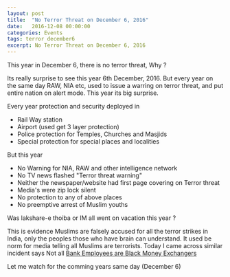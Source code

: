 ```yaml
---
layout: post
title:  "No Terror Threat on December 6, 2016"
date:   2016-12-08 00:00:00
categories: Events
tags: terror december6
excerpt: No Terror Threat on December 6, 2016
---
```


This year in December 6, there is no terror threat, Why ?

Its really surprise to see this year 6th December, 2016. But every year on the same day RAW, NIA etc, used to issue a warring on terror threat, and put entire nation on alert mode. This year its big surprise.

Every year protection and security deployed in
- Rail Way station
- Airport (used get 3 layer protection)
- Police protection for Temples, Churches and Masjids
- Special protection for special places and localities


But this year
- No Warning for NIA, RAW and other intelligence network
- No TV news flashed "Terror threat warning"
- Neither the newspaper/website had first page covering on Terror threat
- Media's were zip lock silent
- No protection to any of above places
- No preemptive arrest of Muslim youths

Was lakshare-e thoiba or IM all went on vacation this year ?

This is evidence Muslims are falsely accused for all the terror strikes in India, only the peoples those who have brain can understand. It used be norm for media telling all Muslims are terrorists. Today I came across similar incident says Not all [Bank Employees are Black Money Exchangers ](http://timesofindia.indiatimes.com/business/india-business/raids-at-branches-impacting-morale-say-bankers-efforts-on-to-reach-out-to-staff/articleshow/56013481.cms
)

Let me watch for the comming years same day (December 6)
